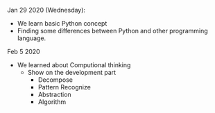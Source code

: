 Jan 29 2020 (Wednesday):
  
  - We learn basic Python concept
  - Finding some differences between Python and other programming language.
  
Feb 5 2020 
  - We learned about Computional thinking
    + Show on the development part
      * Decompose
      * Pattern Recognize
      * Abstraction
      * Algorithm 
  
